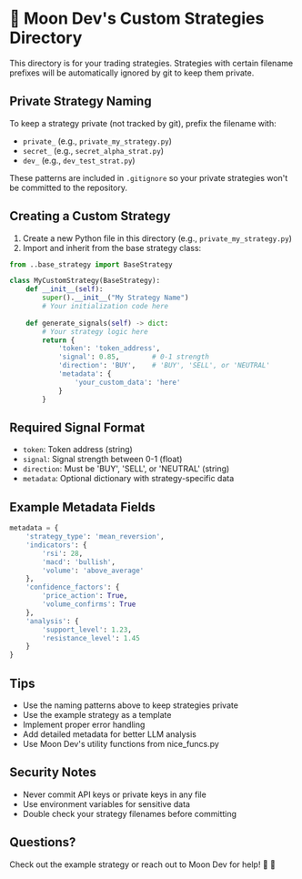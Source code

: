 # 🌙 Moon Dev's Custom Strategies Directory

This directory is for your trading strategies. Strategies with certain filename prefixes will be automatically ignored by git to keep them private.

## Private Strategy Naming
To keep a strategy private (not tracked by git), prefix the filename with:
- `private_` (e.g., `private_my_strategy.py`)
- `secret_` (e.g., `secret_alpha_strat.py`) 
- `dev_` (e.g., `dev_test_strat.py`)

These patterns are included in `.gitignore` so your private strategies won't be committed to the repository.

## Creating a Custom Strategy

1. Create a new Python file in this directory (e.g., `private_my_strategy.py`)
2. Import and inherit from the base strategy class:
```python
from ..base_strategy import BaseStrategy

class MyCustomStrategy(BaseStrategy):
    def __init__(self):
        super().__init__("My Strategy Name")
        # Your initialization code here
    
    def generate_signals(self) -> dict:
        # Your strategy logic here
        return {
            'token': 'token_address',
            'signal': 0.85,        # 0-1 strength
            'direction': 'BUY',    # 'BUY', 'SELL', or 'NEUTRAL'
            'metadata': {
                'your_custom_data': 'here'
            }
        }
```

## Required Signal Format
- `token`: Token address (string)
- `signal`: Signal strength between 0-1 (float)
- `direction`: Must be 'BUY', 'SELL', or 'NEUTRAL' (string)
- `metadata`: Optional dictionary with strategy-specific data

## Example Metadata Fields
```python
metadata = {
    'strategy_type': 'mean_reversion',
    'indicators': {
        'rsi': 28,
        'macd': 'bullish',
        'volume': 'above_average'
    },
    'confidence_factors': {
        'price_action': True,
        'volume_confirms': True
    },
    'analysis': {
        'support_level': 1.23,
        'resistance_level': 1.45
    }
}
```

## Tips
- Use the naming patterns above to keep strategies private
- Use the example strategy as a template
- Implement proper error handling
- Add detailed metadata for better LLM analysis
- Use Moon Dev's utility functions from nice_funcs.py

## Security Notes
- Never commit API keys or private keys in any file
- Use environment variables for sensitive data
- Double check your strategy filenames before committing

## Questions?
Check out the example strategy or reach out to Moon Dev for help! 🌙 🚀 